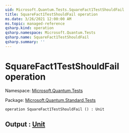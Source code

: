 ```yaml
---
uid: Microsoft.Quantum.Tests.SquareFact1TestShouldFail
title: SquareFact1TestShouldFail operation
ms.date: 3/26/2021 12:00:00 AM
ms.topic: managed-reference
qsharp.kind: operation
qsharp.namespace: Microsoft.Quantum.Tests
qsharp.name: SquareFact1TestShouldFail
qsharp.summary: ''
---
```


# SquareFact1TestShouldFail operation

Namespace: [Microsoft.Quantum.Tests](xref:Microsoft.Quantum.Tests)

Package: [Microsoft.Quantum.Standard.Tests](https://nuget.org/packages/Microsoft.Quantum.Standard.Tests)




```qsharp
operation SquareFact1TestShouldFail () : Unit
```


## Output : [Unit](xref:microsoft.quantum.lang-ref.unit)

